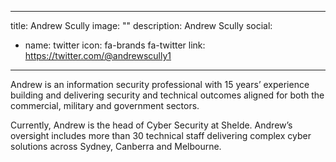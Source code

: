 
---
title: Andrew Scully
image: ""
description: Andrew Scully
social:


  - name: twitter
    icon: fa-brands fa-twitter
    link: https://twitter.com/@andrewscully1



---

Andrew is an information security professional with 15 years’ experience building and delivering security and technical outcomes aligned for both the commercial, military and government sectors.

Currently, Andrew is the head of Cyber Security at Shelde. Andrew’s oversight includes more than 30 technical staff delivering complex cyber solutions across Sydney, Canberra and Melbourne.